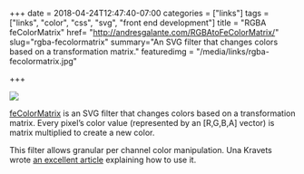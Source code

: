 +++
date = 2018-04-24T12:47:40-07:00
categories = ["links"]
tags = ["links", "color", "css", "svg", "front end development"]
title = "RGBA feColorMatrix"
href= "http://andresgalante.com/RGBAtoFeColorMatrix/"
slug="rgba-fecolormatrix"
summary="An SVG filter that changes colors based on a transformation matrix."
featuredimg = "/media/links/rgba-fecolormatrix.jpg"


+++

<img src="/media/links/rgba-fecolormatrix.jpg" />

<a href="http://andresgalante.com/RGBAtoFeColorMatrix/">feColorMatrix</a> is an SVG filter that changes colors based on a transformation matrix. Every pixel’s color value (represented by an [R,G,B,A] vector) is matrix multiplied to create a new color.

This filter allows granular per channel color manipulation. Una Kravets wrote <a href="https://alistapart.com/article/finessing-fecolormatrix">an excellent article</a> explaining how to use it.

